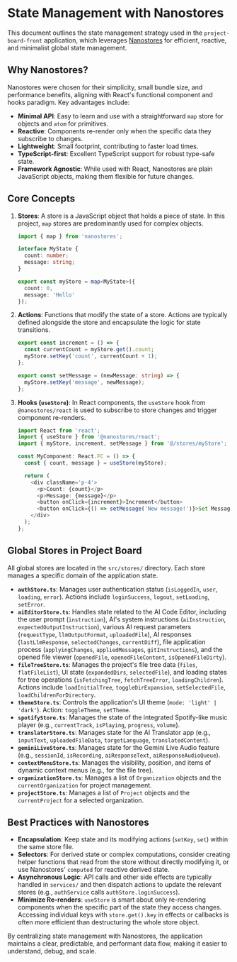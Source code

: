 # State Management with Nanostores

This document outlines the state management strategy used in the `project-board-front` application, which leverages [Nanostores](https://nanostores.github.io/) for efficient, reactive, and minimalist global state management.

## Why Nanostores?

Nanostores were chosen for their simplicity, small bundle size, and performance benefits, aligning with React's functional component and hooks paradigm. Key advantages include:

-   **Minimal API**: Easy to learn and use with a straightforward `map` store for objects and `atom` for primitives.
-   **Reactive**: Components re-render only when the specific data they subscribe to changes.
-   **Lightweight**: Small footprint, contributing to faster load times.
-   **TypeScript-first**: Excellent TypeScript support for robust type-safe state.
-   **Framework Agnostic**: While used with React, Nanostores are plain JavaScript objects, making them flexible for future changes.

## Core Concepts

1.  **Stores**: A store is a JavaScript object that holds a piece of state. In this project, `map` stores are predominantly used for complex objects.
    ```typescript
    import { map } from 'nanostores';

    interface MyState { 
      count: number;
      message: string;
    }

    export const myStore = map<MyState>({
      count: 0,
      message: 'Hello'
    });
    ```

2.  **Actions**: Functions that modify the state of a store. Actions are typically defined alongside the store and encapsulate the logic for state transitions.
    ```typescript
    export const increment = () => {
      const currentCount = myStore.get().count;
      myStore.setKey('count', currentCount + 1);
    };

    export const setMessage = (newMessage: string) => {
      myStore.setKey('message', newMessage);
    };
    ```

3.  **Hooks (`useStore`)**: In React components, the `useStore` hook from `@nanostores/react` is used to subscribe to store changes and trigger component re-renders.
    ```typescript
    import React from 'react';
    import { useStore } from '@nanostores/react';
    import { myStore, increment, setMessage } from '@/stores/myStore';

    const MyComponent: React.FC = () => {
      const { count, message } = useStore(myStore);

      return (
        <div className='p-4'>
          <p>Count: {count}</p>
          <p>Message: {message}</p>
          <button onClick={increment}>Increment</button>
          <button onClick={() => setMessage('New message!')}>Set Message</button>
        </div>
      );
    };
    ```

## Global Stores in Project Board

All global stores are located in the `src/stores/` directory. Each store manages a specific domain of the application state.

-   **`authStore.ts`**: Manages user authentication status (`isLoggedIn`, `user`, `loading`, `error`). Actions include `loginSuccess`, `logout`, `setLoading`, `setError`.
-   **`aiEditorStore.ts`**: Handles state related to the AI Code Editor, including the user prompt (`instruction`), AI's system instructions (`aiInstruction`, `expectedOutputInstruction`), various AI request parameters (`requestType`, `llmOutputFormat`, `uploadedFile`), AI responses (`lastLlmResponse`, `selectedChanges`, `currentDiff`), file application process (`applyingChanges`, `appliedMessages`, `gitInstructions`), and the opened file viewer (`openedFile`, `openedFileContent`, `isOpenedFileDirty`).
-   **`fileTreeStore.ts`**: Manages the project's file tree data (`files`, `flatFileList`), UI state (`expandedDirs`, `selectedFile`), and loading states for tree operations (`isFetchingTree`, `fetchTreeError`, `loadingChildren`). Actions include `loadInitialTree`, `toggleDirExpansion`, `setSelectedFile`, `loadChildrenForDirectory`.
-   **`themeStore.ts`**: Controls the application's UI theme (`mode: 'light' | 'dark'`). Action: `toggleTheme`, `setTheme`.
-   **`spotifyStore.ts`**: Manages the state of the integrated Spotify-like music player (e.g., `currentTrack`, `isPlaying`, `progress`, `volume`).
-   **`translatorStore.ts`**: Manages state for the AI Translator app (e.g., `inputText`, `uploadedFileData`, `targetLanguage`, `translatedContent`).
-   **`geminiLiveStore.ts`**: Manages state for the Gemini Live Audio feature (e.g., `sessionId`, `isRecording`, `aiResponseText`, `aiResponseAudioQueue`).
-   **`contextMenuStore.ts`**: Manages the visibility, position, and items of dynamic context menus (e.g., for the file tree).
-   **`organizationStore.ts`**: Manages a list of `Organization` objects and the `currentOrganization` for project management.
-   **`projectStore.ts`**: Manages a list of `Project` objects and the `currentProject` for a selected organization.

## Best Practices with Nanostores

-   **Encapsulation**: Keep state and its modifying actions (`setKey`, `set`) within the same store file.
-   **Selectors**: For derived state or complex computations, consider creating helper functions that read from the store without directly modifying it, or use Nanostores' `computed` for reactive derived state.
-   **Asynchronous Logic**: API calls and other side effects are typically handled in `services/` and then dispatch actions to update the relevant stores (e.g., `authService` calls `authStore.loginSuccess`).
-   **Minimize Re-renders**: `useStore` is smart about only re-rendering components when the specific part of the state they access changes. Accessing individual keys with `store.get().key` in effects or callbacks is often more efficient than destructuring the whole store object.

By centralizing state management with Nanostores, the application maintains a clear, predictable, and performant data flow, making it easier to understand, debug, and scale.
